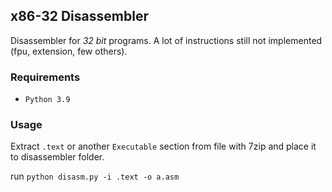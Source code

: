 ## __x86-32 Disassembler__
Disassembler for _32 bit_ programs.
A lot of instructions still not implemented (fpu, extension, few others).

### Requirements
- `Python 3.9`

### Usage
Extract `.text` or another `Executable` section from file with 7zip and place it to disassembler folder.

run `python disasm.py -i .text -o a.asm`

